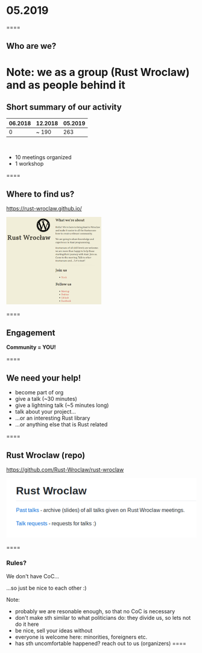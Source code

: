 # 05.2019
====

## Who are we?

Note:
we as a group (Rust Wroclaw)
and as people behind it
====

## Short summary of our activity

|06.2018 | 12.2018 | 05.2019 |
|--------|---------|---------|
| 0 |~ 190 | 263 |

<br>

* 10 meetings organized
* 1 workshop

====

## Where to find us?

https://rust-wroclaw.github.io/

<img src="slides/rust-wroclaw-github.png" width="50%" height="50%"></img>

====

## Engagement

**Community = YOU!**

====

## We need your help!

* become part of org
* give a talk (~30 minutes)
* give a lightning talk (~5 minutes long)
* talk about your project...
* ...or an interesting Rust library
* ...or anything else that is Rust related

====

## Rust Wroclaw (repo)

https://github.com/Rust-Wroclaw/rust-wroclaw

<img src="slides/rust-wroclaw-repo.png"></img>

====


### Rules?

We don't have CoC...

...so just be nice to each other :)

Note:
- probably we are resonable enough, so that no CoC is necessary
- don't make sth similar to what politicians do: they divide us, so lets not do it here
- be nice, sell your ideas without 
- everyone is welcome here: minorities, foreigners etc.
- has sth uncomfortable happened? reach out to us (organizers)
====
